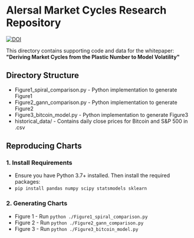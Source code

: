 # Alersal Market Cycles Research Repository
[![DOI](https://zenodo.org/badge/DOI/10.5281/zenodo.16730905.svg)](https://doi.org/10.5281/zenodo.16730905)

This directory contains supporting code and data for the whitepaper:  
**"Deriving Market Cycles from the Plastic Number to Model Volatility"**

## Directory Structure
- Figure1_spiral_comparison.py - Python implementation to generate Figure1
- Figure2_gann_comparison.py   - Python implementation to generate Figure2
- Figure3_bitcoin_model.py     - Python implementation to generate Figure3
- historical_data/             - Contains daily close prices for Bitcoin and S&P 500 in .csv

## Reproducing Charts
### 1. Install Requirements
   - Ensure you have Python 3.7+ installed. Then install the required packages:
   - `pip install pandas numpy scipy statsmodels sklearn`

### 2. Generating Charts
   - Figure 1 - Run `python ./Figure1_spiral_comparison.py`
   - Figure 2 - Run `python ./Figure2_gann_comparison.py`
   - Figure 3 - Run `python ./Figure3_bitcoin_model.py`
